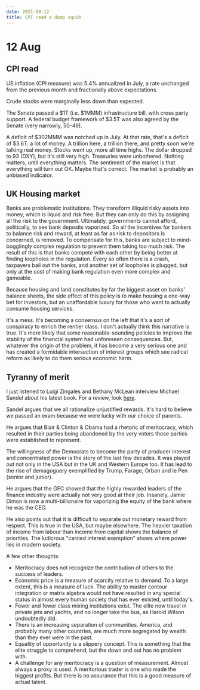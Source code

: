 ```yaml
---
date: 2021-08-12
title: CPI read a damp squib
---
```



# 12 Aug 

## CPI read

US inflation (CPI measure) was 5.4% annualized in July, a rate unchanged from the previous month and fractionally above expectations.

Crude stocks were marginally less down than expected.

The Senate passed a $1T (i.e. $1MMM) infrastructure bill, with cross party support. 
A federal budget framework of $3.5T was also agreed by the Senate (very narrowly, 50-49).

A deficit of $302MMM was notched up in July. At that rate, that's a deficit of $3.6T: a lot of money.
A trillion here, a trillion there, and pretty soon we're talking real money.
Stocks went up, more all time highs.
The dollar dropped to 93 (DXY), but it's still very high.
Treasuries were unbothered.
Nothing matters, until everything matters. 
The sentiment of the market is that everything will turn out OK.
Maybe that's correct.
The market is probably an unbiased indicator.


## UK Housing market

Banks are problematic institutions.
They transform illiquid risky assets into money, which is liquid and risk free.
But they can only do this by assigning all the risk to the government.
Ultimately, governments cannot afford, politically, to see bank deposits vaporized.
So all the incentives for bankers to balance risk and reward, at least as far as risk to depositors is concerned, is removed.
To compensate for this, banks are subject to mind-bogglingly complex regulation to prevent them taking too much risk.
The result of this is that banks compete with each other by being better at finding loopholes in the regulation.
Every so often there is a crash, taxpayers bail out the banks, and another set of loopholes is plugged, but only at the cost of making bank regulation even more complex and gameable. 

Because housing and land constitutes by far the biggest asset on banks' balance sheets, the side effect of this policy is to make housing a one-way bet for investors, but an unaffordable luxury for those who want to actually consume housing services.

It's a mess. It's becoming a consensus on the left that it's a sort of conspiracy to enrich the rentier class. 
I don't actually think this narrative is true. It's more likely that some reasonable-sounding policies to improve the stability of the financial system had unforeseen consequences. 
But, whatever the origin of the problem, it has become a very serious one and has created a formidable intersection of interest groups which see radical reform as likely to do them serious economic harm.

## Tyranny of merit

I just listened to Luigi Zingales and Bethany McLean interview Michael Sandel about his latest book.
For a review, look [here](https://www.theguardian.com/books/2020/sep/06/michael-sandel-the-populist-backlash-has-been-a-revolt-against-the-tyranny-of-merit). 


Sandel argues that we all rationalize unjustified rewards. It's hard to believe we passed an exam because we were lucky with our choice of parents.

He argues that Blair & Clinton & Obama had a rhetoric of meritocracy, which resulted in their parties being abandoned by the very voters those parties were established to represent.  

The willingness of the Democrats to become the party of producer interest and concentrated power is the story of the last few decades. It was played out not only in the USA but in the UK and Western Europe too.
It has lead to the rise of demagoguery exemplified by Trump, Farage, Orban and le Pen (senior and junior).



He argues that the GFC showed that the highly rewarded leaders of the finance industry were actually not very good at their job.
Insanely, Jamie Dimon is now a multi-billionaire for vaporizing the equity of the bank where he was the CEO.  

He also points out that it is difficult to separate out monetary reward from respect. This is true in the USA, but maybe elsewhere.
The heavier taxation of income from labour than income from capital shows the balance of priorities.
The ludicrous "carried interest exemption" shows where power lies in modern society.

A few other thoughts: 

- Meritocracy does not recognize the contribution of others to the success of leaders. 
- Economic price is a measure of scarcity relative to demand.  To a large extent, this is a measure of luck. The ability to master contour integration or matrix algebra would not have resulted in any special status in almost every human society that has ever existed, until today's. 
- Fewer and fewer class mixing institutions exist. The elite now travel in private jets and yachts, and no longer take the bus, as Harold Wilson undoubtedly did.
- There is an increasing separation of communities. America, and probably many other countries, are much more segregated by wealth than they ever were in the past.
- Equality of opportunity is a slippery concept. This is something that the elite struggle to comprehend, but the down and out has no problem with.
- A challenge for any meritocracy is a question of measurement. Almost always a proxy is used. A meritorious trader is one who made the biggest profits. But there is no assurance that this is a good measure of actual talent.
